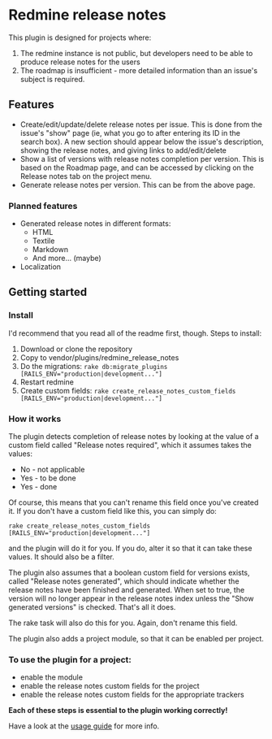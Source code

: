 # Redmine release notes

This plugin is designed for projects where:

1. The redmine instance is not public, but developers need to be able to produce release notes for the users
2. The roadmap is insufficient - more detailed information than an issue's subject is required.

## Features

* Create/edit/update/delete release notes per issue. This is done from the issue's "show" page (ie, what you go to after entering its ID in the search box). A new section should appear below the issue's description, showing the release notes, and giving links to add/edit/delete
* Show a list of versions with release notes completion per version. This is based on the Roadmap page, and can be accessed by clicking on the Release notes tab on the project menu.
* Generate release notes per version. This can be  from the above page.

### Planned features

* Generated release notes in different formats:
  * HTML
  * Textile
  * Markdown
  * And more... (maybe)
* Localization

## Getting started

### Install

I'd recommend that you read all of the readme first, though.
Steps to install:

1. Download or clone the repository
2. Copy to vendor/plugins/redmine_release_notes
3. Do the migrations: <code>rake db:migrate_plugins [RAILS_ENV="production|development..."]</code>
4. Restart redmine
5. Create custom fields: <code>rake create_release_notes_custom_fields [RAILS_ENV="production|development..."]</code>

### How it works

The plugin detects completion of release notes by looking at the value of a custom field called "Release notes required", which it assumes takes the values:

* No - not applicable
* Yes - to be done
* Yes - done

Of course, this means that you can't rename this field once you've created it.
If you don't have a custom field like this, you can simply do:

<code>rake create_release_notes_custom_fields [RAILS_ENV="production|development..."]</code>

and the plugin will do it for you. If you do, alter it so that it can take these values. It should also be a filter.

The plugin also assumes that a boolean custom field for versions exists, called "Release notes generated", which should indicate whether the release notes have been finished and generated. When set to true, the version will no longer appear in the release notes index unless the "Show generated versions" is checked. That's all it does.

The rake task will also do this for you. Again, don't rename this field.

The plugin also adds a project module, so that it can be enabled per project.

### To use the plugin for a project:
* enable the module
* enable the release notes custom fields for the project
* enable the release notes custom fields for the appropriate trackers

**Each of these steps is essential to the plugin working correctly!**

Have a look at the [usage guide](https://github.com/hdgarrood/redmine_release_notes/wiki/Usage-Guide) for more info.
